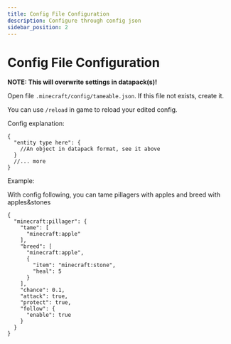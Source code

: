 ```yaml
---
title: Config File Configuration
description: Configure through config json
sidebar_position: 2
---
```


# Config File Configuration

**NOTE: This will overwrite settings in datapack(s)!**

Open file `.minecraft/config/tameable.json`. If this file not exists, create it.

You can use `/reload` in game to reload your edited config.

Config explanation:

```json5
{
  "entity type here": {
    //An object in datapack format, see it above
  }
  //... more
}
```

Example:

With config following, you can tame pillagers with apples and breed with apples&stones

```json5
{
  "minecraft:pillager": {
    "tame": [
      "minecraft:apple"
    ],
    "breed": [
      "minecraft:apple",
      {
        "item": "minecraft:stone",
        "heal": 5
      }
    ],
    "chance": 0.1,
    "attack": true,
    "protect": true,
    "follow": {
      "enable": true
    }
  }
}
```
